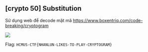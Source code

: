 ## [crypto 50] Substitution

Sử dụng web để decode mật mã https://www.boxentriq.com/code-breaking/cryptogram

![](https://i.imgur.com/SpcF0CE.png)

Flag: `HCMUS-CTF{NHANLUN-LIKES-TO-PLAY-CRYPTOGRAM}`
